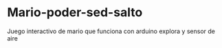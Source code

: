 # Mario-poder-sed-salto
Juego interactivo de mario que funciona con arduino explora y sensor de aire 
